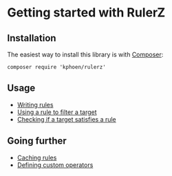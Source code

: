 Getting started with RulerZ
===========================

## Installation

The easiest way to install this library is with [Composer](http://getcomposer.org/):

```
composer require 'kphoen/rulerz'
```

## Usage

 * [Writing rules](writing_rules.md)
 * [Using a rule to filter a target](filter.md)
 * [Checking if a target satisfies a rule](satisfies.md)

## Going further

 * [Caching rules](caching_rules.md)
 * [Defining custom operators](custom_operators.md)
